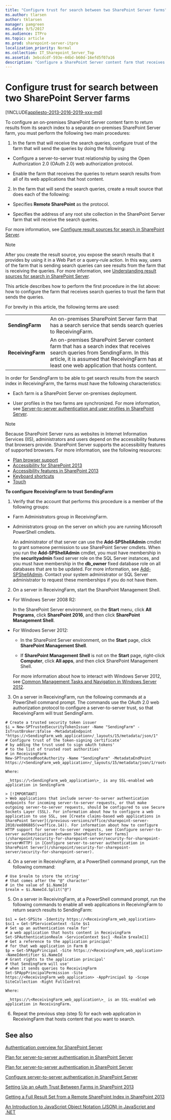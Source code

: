 ```yaml
---
title: "Configure trust for search between two SharePoint Server farms"
ms.author: tlarsen
author: tklarsen
manager: pamgreen
ms.date: 9/5/2017
ms.audience: ITPro
ms.topic: article
ms.prod: sharepoint-server-itpro
localization_priority: Normal
ms.collection: IT_Sharepoint_Server_Top
ms.assetid: 3ebcdcdf-593e-44bd-b60d-16efd5f07a16
description: "Configure a SharePoint Server content farm that receives search queries to trust the SharePoint Server farm that sends the queries."
---
```


# Configure trust for search between two SharePoint Server farms

[!INCLUDE[appliesto-2013-2016-2019-xxx-md](../includes/appliesto-2013-2016-2019-xxx-md.md)]
  
To configure an on-premises SharePoint Server content farm to return results from its search index to a separate on-premises SharePoint Server farm, you must perform the following two main procedures:
  
1. In the farm that will receive the search queries, configure trust of the farm that will send the queries by doing the following:
    
  - Configure a server-to-server trust relationship by using the Open Authorization 2.0 (OAuth 2.0) web authorization protocol.
    
  - Enable the farm that receives the queries to return search results from all of its web applications that host content.
    
2. In the farm that will send the search queries, create a result source that does each of the following:
    
  - Specifies **Remote SharePoint** as the protocol. 
    
  - Specifies the address of any root site collection in the SharePoint Server farm that will receive the search queries.
    
  For more information, see [Configure result sources for search in SharePoint Server](configure-result-sources-for-search.md).
  
  > [!NOTE]
  > After you create the result source, you expose the search results that it provides by using it in a Web Part or a query-rule action. In this way, users of the farm that is sending search queries can see results from the farm that is receiving the queries. For more information, see [Understanding result sources for search in SharePoint Server](understanding-result-sources-for-search.md). 
  
This article describes how to perform the first procedure in the list above: how to configure the farm that receives search queries to trust the farm that sends the queries.
  
For brevity in this article, the following terms are used:
  
|                   |                                                                                                                                                                                                                             |
| :---------------- | :-------------------------------------------------------------------------------------------------------------------------------------------------------------------------------------------------------------------------- |
| **SendingFarm**   | An on-premises SharePoint Server farm that has a search service that sends search queries to ReceivingFarm.                                                                                                                 |
| **ReceivingFarm** | An on-premises SharePoint Server content farm that has a search index that receives search queries from SendingFarm. In this article, it is assumed that ReceivingFarm has at least one web application that hosts content. |
   
In order for SendingFarm to be able to get search results from the search index in ReceivingFarm, the farms must have the following characteristics:
  
- Each farm is a SharePoint Server on-premises deployment.
    
- User profiles in the two farms are synchronized. For more information, see [Server-to-server authentication and user profiles in SharePoint Server](../security-for-sharepoint-server/server-to-server-authentication-and-user-profiles.md).
    
> [!NOTE]
>  Because SharePoint Server runs as websites in Internet Information Services (IIS), administrators and users depend on the accessibility features that browsers provide. SharePoint Server supports the accessibility features of supported browsers. For more information, see the following resources: 
>-  [Plan browser support](https://go.microsoft.com/fwlink/p/?LinkId=246502)
>-  [Accessibility for SharePoint 2013](/SharePoint/accessibility-guidelines)
>-  [Accessibility features in SharePoint 2013](https://go.microsoft.com/fwlink/p/?LinkId=246501)
>-  [Keyboard shortcuts](https://go.microsoft.com/fwlink/p/?LinkID=246504)
>-  [Touch](https://go.microsoft.com/fwlink/p/?LinkId=246506)

**To configure ReceivingFarm to trust SendingFarm**
  
1. Verify that the account that performs this procedure is a member of the following groups:
    
  - Farm Administrators group in ReceivingFarm.
    
  - Administrators group on the server on which you are running Microsoft PowerShell cmdlets.
    
    An administrator of that server can use the **Add-SPShellAdmin** cmdlet to grant someone permission to use SharePoint Server cmdlets. When you run the **Add-SPShellAdmin** cmdlet, you must have membership in the **securityadmin** fixed server role on the SQL Server instances, and you must have membership in the **db_owner** fixed database role on all databases that are to be updated. For more information, see [Add-SPShellAdmin](/SharePoint/accessibility-guidelines). Contact your system administrator or SQL Server administrator to request these memberships if you do not have them.
    
2. On a server in ReceivingFarm, start the SharePoint Management Shell.
    
  - For Windows Server 2008 R2:
    
    In the SharePoint Server environment, on the **Start** menu, click **All Programs**, click **SharePoint 2016**, and then click **SharePoint Management Shell**.
    
  - For Windows Server 2012:
    
    - In the SharePoint Server environment, on the **Start** page, click **SharePoint Management Shell**.
    
    - If **SharePoint Management Shell** is not on the **Start** page, right-click **Computer**, click **All apps**, and then click SharePoint Management Shell.
    
    For more information about how to interact with Windows Server 2012, see [Common Management Tasks and Navigation in Windows Server 2012](https://go.microsoft.com/fwlink/p/?LinkId=276950).
    
3. On a server in ReceivingFarm, run the following commands at a PowerShell command prompt. The commands use the OAuth 2.0 web authorization protocol to configure a server-to-server trust, so that ReceivingFarm will trust SendingFarm.
    
  ```
  # Create a trusted security token issuer
  $i = New-SPTrustedSecurityTokenIssuer -Name "SendingFarm" -IsTrustBroker:$false -MetadataEndpoint "https://<SendingFarm_web_application>/_layouts/15/metadata/json/1"
  # Configure trust of the token-signing certificate'
  # by adding the trust used to sign oAuth tokens'
  # to the list of trusted root authorities'
  # in ReceivingFarm
  New-SPTrustedRootAuthority -Name "SendingFarm" -MetadataEndPoint https://<SendingFarm_web_application>/_layouts/15/metadata/json/1/rootcertificate
  ```

    Where:
    
     _https://\<SendingFarm_web_application\>_ is any SSL-enabled web application in SendingFarm 
    
    > [!IMPORTANT]
    > Web applications that include server-to-server authentication endpoints for incoming server-to-server requests, or that make outgoing server-to-server requests, should be configured to use Secure Sockets Layer (SSL). For information about how to configure a web application to use SSL, see [Create claims-based web applications in SharePoint Server](/previous-versions/office/sharepoint-server-2010/ee806885(v=office.14)). For information about how to configure HTTP support for server-to-server requests, see [Configure server-to-server authentication between SharePoint Server farms](/sharepoint/security-for-sharepoint-server/security-for-sharepoint-server#HTTP) in [Configure server-to-server authentication in SharePoint Server](/sharepoint/security-for-sharepoint-server/security-for-sharepoint-server). 
  
4. On a server in ReceivingFarm, at a PowerShell command prompt, run the following command:
    
  ```
  # Use $realm to store the string'
  # that comes after the "@" character'
  # in the value of $i.NameId
  $realm = $i.NameId.Split("@")
  ```

5. On a server in ReceivingFarm, at a PowerShell command prompt, run the following commands to enable all web applications in ReceivingFarm to return search results to SendingFarm:
    
  ```
  $s1 = Get-SPSite -Identity https://<ReceivingFarm_web_application>
  $sc1 = Get-SPServiceContext -Site $s1
  # Set up an authentication realm for'
  # a web application that hosts content in ReceivingFarm 
  Set-SPAuthenticationRealm -ServiceContext $sc1 -Realm $realm[1]
  # Get a reference to the application principal'
  # for that web application in Farm B
  $p = Get-SPAppPrincipal -Site https://<ReceivingFarm_web_application> -NameIdentifier $i.NameId
  # Grant rights to the application principal'
  # that SendingFarm will use'
  # when it sends queries to ReceivingFarm
  Set-SPAppPrincipalPermission -Site https://<ReceivingFarm_web_application> -AppPrincipal $p -Scope SiteCollection -Right FullControl
  ```

    Where:
    
     _https://\<ReceivingFarm_web_application\>_ is an SSL-enabled web application in ReceivingFarm. 
    
6. Repeat the previous step (step 5) for each web application in ReceivingFarm that hosts content that you want to search.
    
## See also


[Authentication overview for SharePoint Server](../security-for-sharepoint-server/authentication-overview.md)
  
[Plan for server-to-server authentication in SharePoint Server](../security-for-sharepoint-server/plan-server-to-server-authentication.md)
  
[Plan for server-to-server authentication in SharePoint Server](../security-for-sharepoint-server/plan-server-to-server-authentication.md)

[Configure server-to-server authentication in SharePoint Server](/sharepoint/security-for-sharepoint-server/security-for-sharepoint-server)
  
[Setting Up an oAuth Trust Between Farms in SharePoint 2013](https://blogs.technet.com/b/speschka/archive/2012/07/23/setting-up-an-oauth-trust-between-farms-in-sharepoint-2013.aspx)
  
[Getting a Full Result Set from a Remote SharePoint Index in SharePoint 2013](https://blogs.technet.com/b/speschka/archive/2013/01/24/getting-a-full-result-set-from-a-remote-sharepoint-index-in-sharepoint-2013.aspx)
  
[An Introduction to JavaScript Object Notation (JSON) in JavaScript and .NET](https://msdn.microsoft.com/en-us/library/bb299886.aspx)


